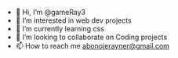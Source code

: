 - 👋 Hi, I’m @gameRay3
- 👀 I’m interested in web dev projects
- 🌱 I’m currently learning css 
- 💞️ I’m looking to collaborate on Coding projects
- 📫 How to reach me abonojerayner@gmail.com

<!---
gameRay3/gameRay3 is a ✨ special ✨ repository because its `README.md` (this file) appears on your GitHub profile.
You can click the Preview link to take a look at your changes.
--->
